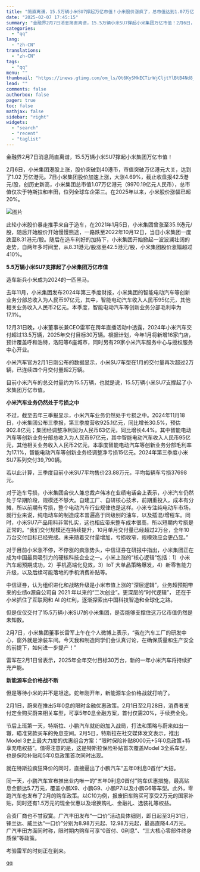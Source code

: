 ```yaml
---
title: "简直离谱，15.5万辆小米SU7撑起万亿市值！小米股价涨疯了，总市值达到1.07万亿港元，仅次于特斯拉和丰田，拿下全球车企第三"
date: "2025-02-07 17:45:15"
summary: "金融界2月7日消息简直离谱，15.5万辆小米SU7撑起小米集团万亿市值！2月6日，小米集团港股上涨，..."
categories:
  - "qq"
lang:
  - "zh-CN"
translations:
  - "zh-CN"
tags:
  - "qq"
menu: ""
thumbnail: "https://inews.gtimg.com/om_ls/Ot6KySMkECTinWjCljtYlBtB4Nd8_mGOcJNiswURYipDcAA_640360/0"
lead: ""
comments: false
authorbox: false
pager: true
toc: false
mathjax: false
sidebar: "right"
widgets:
  - "search"
  - "recent"
  - "taglist"
---
```


金融界2月7日消息简直离谱，15.5万辆小米SU7撑起小米集团万亿市值！

2月6日，小米集团港股上涨，股价突破到40港币，市值突破万亿港元大关，达到了1.02 万亿港元。7日小米集团股价加速上涨，大涨4.69%，截止收盘报42.5港元/股，创历史新高，小米集团总市值1.07万亿港元（9970.19亿元人民币），总市值仅次于特斯拉和丰田，位列全球车企第三。在2025年以来，小米股价涨幅已超20%。

![图片](https://inews.gtimg.com/om_bt/OxzOoSc38S15aJ15bSB_qAlrONekU2AGl5cFtnikFKvFIAA/641)

此轮小米股价暴走推手来自于造车，在2021年1月5日，小米集团曾涨至35.9港元/股，随后开始股价开始慢慢熊途，一路跌至2022年10月12日，当日小米集团一度跌至8.31港元/股。随后在造车利好的加持下，小米集团开始掀起一波波澜壮阔的走势，自两年多时间里，从8.31港元/股涨至42.5港元/股，小米集团股价涨幅超过410%。

**5.5万辆小米SU7支撑起了小米集团万亿市值**

造车新兵小米成为2024的一匹黑马。

去年11月，小米集团发布2024年第三季度财报，小米集团的智能电动汽车等创新业务分部总收入为人民币97亿元，其中，智能电动汽车收入人民币95亿元，其他相关业务收入人民币2亿元。本季度，智能电动汽车等创新业务分部毛利率为17.1%。

12月31日晚，小米董事长兼CEO雷军在跨年直播活动中透露，2024年小米汽车交付超过13.5万辆，2025年交付目标30万辆。根据计划，今年1月将新增16家门店，预计覆盖呼和浩特，洛阳等6座城市，同时另有29家小米汽车服务中心与授权服务中心开业。

小米汽车官方2月1日刚公布的数据显示，小米SU7车型在1月的交付量再次超过2万辆，已连续四个月交付量超2万辆。

目前小米汽车的总交付量约为15.5万辆，也就是说，15.5万辆小米SU7支撑起了小米集团万亿市值。

**小米汽车业务仍然处于亏损之中**

不过，截至去年三季报显示，小米汽车业务仍然处于亏损之中。2024年11月18日，小米集团公布三季报，第三季度营收925.1亿元，同比增长30.5%，预估902.8亿元；集团经调整净利润为人民币63亿元，同比增长4.4%。其中智能电动汽车等创新业务分部总收入为人民币97亿元，其中智能电动汽车收入人民币95亿元，其他相关业务收入人民币2亿元，本季度智能电动汽车等创新业务分部毛利率为17.1%，智能电动汽车等创新业务经调整净亏损15亿元。2024年第三季度小米SU7系列交付39,790辆。

若以此计算，三季度目前小米SU7平均售价23.88万元，平均每辆车亏损37698元。

对于造车亏损，小米集团合伙人兼总裁卢伟冰在业绩电话会上表示，小米汽车仍然处于早期阶段，规模还不够大。自建工厂、自研核心技术，前期重投入，成本有分摊，所以前期有亏损，整个电动汽车行业规律也是这样。小米专注纯电动车市场，就行业来说，纯电动车的制造成本普遍高于同级别的油车，以及插混/增程车。同时，小米SU7产品用料非常扎实，这也相应带来整车成本很高，所以短期内亏损是正常的。“我们交付规模还在持续提升，10月单月交付量已经超过2万台，全年10万台交付目标已经完成。未来随着交付量增加，亏损收窄，规模效应会更凸显。”

对于目前小米涨不停，不停涨的疯涨势头，中信证券在研报中指出，小米集团正在成为中国最具吸引力的硬核科技企业之一。小米上涨的“核心逻辑”包括：1）小米汽车超预期成功，2）手机高端化见效，3）IoT 大单品策略爆发，4）新零售能力升级，以及后续可能落地的手机消费补贴等。

中信证券，认为组织进化和战略升级是小米市值上涨的“深层逻辑”，业务超预期带来的业绩α源自公司自 2021 年以来的“二次创业”。更深层的“时代逻辑”， 还在于小米抓住了互联网和 AI 的红利，逐渐探索出中国科技智造和全球化之路。

但是仅仅交付了15.5万辆小米SU7的小米集团，是否能够支撑住这万亿市值仍然是未知数。

2月7日，小米集团董事长雷军上午在个人微博上表示，“我在汽车工厂的研发中心，窗外就是涂装车间。今天我和制造同学们会认真讨论，在确保质量和生产安全的前提下，如何进一步提产！”

雷军在2月1日曾表示，2025年全年交付目标30万台，新的一年小米汽车将持续扩充产能。

**新能源车企价格战不断**

但是等待小米的并不是坦途。蛇年刚开年，新能源车企价格战就打响了。

2月1日，蔚来在推出5年0息的限时金融优惠政策。2月1日至2月28日，消费者支付定金购买蔚来相关车型，可享5年0息金融方案，首付仅需20%，手续费全免。

节后上班第一天，特斯拉、小鹏汽车就纷纷加入战局，打法和策略与蔚来如出一辙，瞄准贷款买车的免息空间。2月5日，特斯拉在社交媒体发文表示，推出Model 3史上最大力度的优惠组合方案：“限时保险补贴8000元+5年0息政策+特享充电权益”。值得注意的是，这是特斯拉保险补贴首次覆盖Model 3全系车型，也是保险补贴和5年0息政策首次同时出现。

就在特斯拉疯狂降价的同时，直接逼出了小鹏汽车“五年0利息0首付”大招。

同一天，小鹏汽车宣布推出业内唯一的“五年0利息0首付”购车优惠措施，最高贴息金额达5.7万元，覆盖小鹏X9、小鹏G9、小鹏P7i以及小鹏G6等车型。此外，零跑汽车也发布了2月的购车政策。以C10为例，报废旧车购买可享受2万元的国家补贴，同时还有1.5万元的现金优惠以及增换购礼、金融礼、选装礼等权益。

合资厂商也不甘寂寞。广汽丰田发布“一口价”活动具体细则，即日起至3月31日，锋兰达、威兰达“一口价”分别为8.98万元起、12.98万元起，最高直降4.4万元。广汽丰田方面同时称，限时期内购车可享“0首付、0利息”、“三大核心零部件终身质保”等政策。

考验雷军的时刻正在到来。

[qq](https://new.qq.com/rain/a/20250207A071T400)
